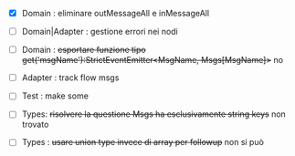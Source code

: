 - [x] Domain : eliminare outMessageAll e inMessageAll
- [ ] Domain|Adapter : gestione errori nei nodi 
- [ ] Domain : ~~esportare funzione tipo get('msgName'):StrictEventEmitter&lt;MsgName, Msgs[MsgName]&gt;~~ no
- [ ] Adapter : track flow msgs 
- [ ] Test : make some
- [ ] Types: ~~risolvere la questione Msgs ha esclusivamente string keys~~ non trovato 
- [ ] Types : ~~usare union type invece di array per followup~~ non si può

